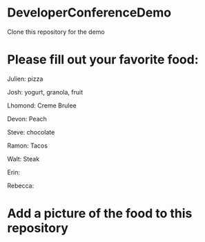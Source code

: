 # DeveloperConferenceDemo

Clone this repository for the demo

# Please fill out your favorite food:

Julien: pizza

Josh: yogurt, granola, fruit

Lhomond: Creme Brulee

Devon: Peach

Steve: chocolate

Ramon: Tacos

Walt: Steak

Erin:

Rebecca:

# Add a picture of the food to this repository
